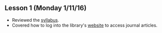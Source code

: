 ## Lesson 1 (Monday 1/11/16)

* Reviewed the [syllabus](syllabus.md).
* Covered how to log into the library's 
  [website](http://library.sc.edu/p/TCL) to access journal articles.
